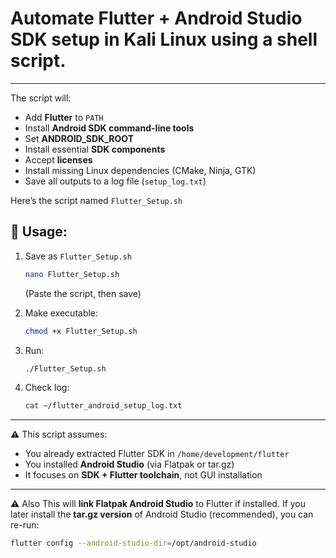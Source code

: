 # Automate **Flutter + Android Studio SDK setup** in Kali Linux using a shell script.
---
The script will:
* Add **Flutter** to `PATH`
* Install **Android SDK command-line tools**
* Set **ANDROID\_SDK\_ROOT**
* Install essential **SDK components**
* Accept **licenses**
* Install missing Linux dependencies (CMake, Ninja, GTK)
* Save all outputs to a log file (`setup_log.txt`)

Here’s the script named `Flutter_Setup.sh`

## 🔧 Usage:

1. Save as `Flutter_Setup.sh`

   ```bash
   nano Flutter_Setup.sh
   ```

   (Paste the script, then save)

2. Make executable:

   ```bash
   chmod +x Flutter_Setup.sh
   ```

3. Run:

   ```bash
   ./Flutter_Setup.sh
   ```

4. Check log:

   ```bash
   cat ~/flutter_android_setup_log.txt
   ```

---

⚠️ This script assumes:

* You already extracted Flutter SDK in `/home/development/flutter`
* You installed **Android Studio** (via Flatpak or tar.gz)
* It focuses on **SDK + Flutter toolchain**, not GUI installation

---

⚠️ Also This will **link Flatpak Android Studio** to Flutter if installed.
If you later install the **tar.gz version** of Android Studio (recommended), you can re-run:

```bash
flutter config --android-studio-dir=/opt/android-studio
```

